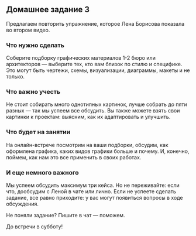## Домашнее задание 3

Предлагаем повторить упражнение, которое Лена Борисова показала во втором видео.

### Что нужно сделать

Соберите подборку графических материалов 1-2 бюро или архитекторов — выберите тех, кто вам близок по стилю и специфике. Это могут быть чертежи, схемы, визуализации, диаграммы, макеты и не только.

### Что важно учесть

Не стоит собирать много однотипных картинок, лучше собрать до пяти разных — так мы успеем все обсудить. Вы также можете взять свои картинки к проектам: выясним, как их адаптировать и улучшить.

### Что будет на занятии

На онлайн-встрече посмотрим на ваши подборки, обсудим, как оформлена графика, каких видов графики больше и почему. И, конечно, поймем, как нам это все применить в своих работах.

### И еще немного важного

Мы успеем обсудить максимум три кейса. Но не переживайте: если что, дообсудим с Леной в чате или лично. Если не успеете сделать задание, все равно приходите: у вас могут появиться вопросы в ходе обсуждения. 

Не поняли задание? Пишите в чат — поможем. 

До встречи в субботу!